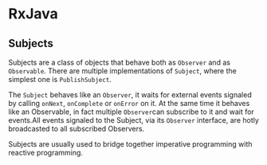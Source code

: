 # RxJava

## Subjects

Subjects are a class of objects that behave both as `Observer` and as
`Observable`. There are multiple implementations of `Subject`, where the
simplest one is `PublishSubject`.

The `Subject` behaves like an `Observer`, it waits for external events signaled
by calling `onNext`, `onComplete` or `onError` on it. At the same time it
behaves like an Observable, in fact multiple `Observer`can subscribe to it and
wait for events.All events signaled to the Subject, via its `Observer`
interface, are hotly broadcasted to all subscribed Observers.

Subjects are usually used to bridge together imperative programming with
reactive programming.
